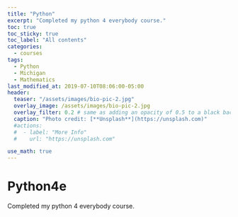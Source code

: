 ```yaml
---
title: "Python"
excerpt: "Completed my python 4 everybody course."
toc: true
toc_sticky: true
toc_label: "All contents"
categories:
  - courses
tags:
  - Python
  - Michigan
  - Mathematics
last_modified_at: 2019-07-10T08:06:00-05:00
header:
  teaser: "/assets/images/bio-pic-2.jpg"
  overlay_image: /assets/images/bio-pic-2.jpg
  overlay_filter: 0.2 # same as adding an opacity of 0.5 to a black background
  caption: "Photo credit: [**Unsplash**](https://unsplash.com)"
  #actions:
  #  - label: "More Info"
  #    url: "https://unsplash.com"

use_math: true
---
```


<!--use og_image-->

# Python4e

Completed my python 4 everybody course.
